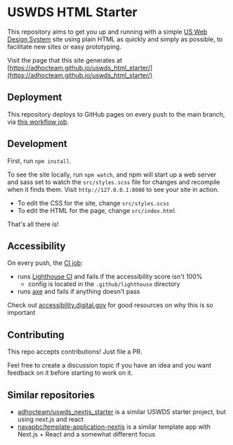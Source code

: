 # USWDS HTML Starter

This repository aims to get you up and running with a simple [US Web Design
System](https://designsystem.digital.gov/) site using plain HTML as quickly and
simply as possible, to facilitate new sites or easy prototyping.

Visit the page that this site generates at
[https://adhocteam.github.io/uswds_html_starter/](https://adhocteam.github.io/uswds_html_starter/)

## Deployment

This repository deploys to GitHub pages on every push to the main branch, via
[this workflow job](.github/workflows/github-pages.yml).

## Development

First, run `npm install`.

To see the site locally, run `npm watch`, and npm will start up a web server and
sass set to watch the `src/styles.scss` file for changes and recompile when it
finds them. Visit `http://127.0.0.1:8080` to see your site in action.

- To edit the CSS for the site, change `src/styles.scss`
- To edit the HTML for the page, change `src/index.html`

That's all there is!

## Accessibility

On every push, the [CI job](.github/workflows/ci.yml):

- runs [Lighthouse CI](https://github.com/treosh/lighthouse-ci-action) and fails if the accessibility score isn't 100%
  - config is located in the `.github/lighthouse` directory
- runs [axe](https://www.npmjs.com/package/@axe-core/cli) and fails if anything doesn't pass

Check out [accessibility.digital.gov](https://accessibility.digital.gov) for
good resources on why this is so important

## Contributing

This repo accepts contributions! Just file a PR.

Feel free to create a discussion topic if you have an idea and you want
feedback on it before starting to work on it.

## Similar repositories

- [adhocteam/uswds_nextjs_starter](https://github.com/adhocteam/uswds_nextjs_starter) is a similar USWDS starter project, but using next.js and react
- [navapbc/template-application-nextjs](https://github.com/navapbc/template-application-nextjs) is a similar template app with Next.js + React and a somewhat different focus
